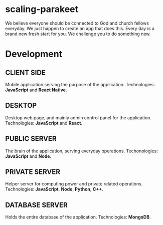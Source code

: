 # scaling-parakeet
We believe everyone should be connected to God and church fellows everyday.
We just happen to create an app that does this.
Every day is a brand new fresh start for you.
We challenge you to do something new.

# Development
## CLIENT SIDE
Mobile application serving the purpose of the application. Technologies: **JavaScript** and **React Native**.

## DESKTOP
Desktop web page, and mainly admin control panel for the application. Technologies: **JavaScript** and **React**.

## PUBLIC SERVER
The brain of the application, serving everyday operations. Techonologies: **JavaScript** and **Node**.

## PRIVATE SERVER
Helper server for computing power and private related operations. Technologies: **JavaScript**, **Node**, **Python**, **C++**.

## DATABASE SERVER
Holds the entire database of the application. Technologies: **MongoDB**.
